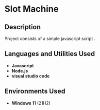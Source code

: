 <h1>Slot Machine</h1>

<h2>Description</h2>
Project consists of a simple javascript script .
<br />


<h2>Languages and Utilities Used</h2>

- <b>Javascript</b>
- <b>Node.js</b>
- <b>visual studio code</b>

<h2>Environments Used </h2>

- <b>Windows 11</b> (21H2)


